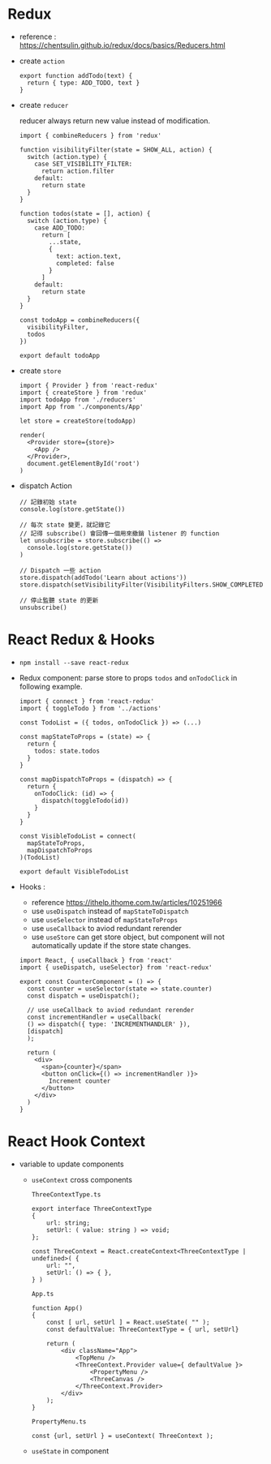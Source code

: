 # Redux 

- reference : https://chentsulin.github.io/redux/docs/basics/Reducers.html
- create `action`

  ```
  export function addTodo(text) {
    return { type: ADD_TODO, text }
  }
  ```

- create `reducer`

  reducer always return new value instead of modification.
  
  ```
  import { combineReducers } from 'redux'

  function visibilityFilter(state = SHOW_ALL, action) {
    switch (action.type) {
      case SET_VISIBILITY_FILTER:
        return action.filter
      default:
        return state
    }
  }

  function todos(state = [], action) {
    switch (action.type) {
      case ADD_TODO:
        return [
          ...state,
          {
            text: action.text,
            completed: false
          }
        ]
      default:
        return state
    }
  }

  const todoApp = combineReducers({
    visibilityFilter,
    todos
  })

  export default todoApp
  ```

- create `store`
  ```
  import { Provider } from 'react-redux'
  import { createStore } from 'redux'
  import todoApp from './reducers'
  import App from './components/App'

  let store = createStore(todoApp)

  render(
    <Provider store={store}>
      <App />
    </Provider>,
    document.getElementById('root')
  )
  ```
- dispatch Action
  ```
  // 記錄初始 state
  console.log(store.getState())

  // 每次 state 變更，就記錄它
  // 記得 subscribe() 會回傳一個用來撤銷 listener 的 function
  let unsubscribe = store.subscribe(() =>
    console.log(store.getState())
  )

  // Dispatch 一些 action
  store.dispatch(addTodo('Learn about actions'))
  store.dispatch(setVisibilityFilter(VisibilityFilters.SHOW_COMPLETED))

  // 停止監聽 state 的更新
  unsubscribe()
  ```

# React Redux & Hooks
- `npm install --save react-redux`
- Redux component: parse store to props `todos` and `onTodoClick` in following example.
  ```
  import { connect } from 'react-redux'
  import { toggleTodo } from '../actions'

  const TodoList = ({ todos, onTodoClick }) => (...)

  const mapStateToProps = (state) => {
    return {
      todos: state.todos
    }
  }

  const mapDispatchToProps = (dispatch) => {
    return {
      onTodoClick: (id) => {
        dispatch(toggleTodo(id))
      }
    }
  }

  const VisibleTodoList = connect(
    mapStateToProps,
    mapDispatchToProps
  )(TodoList)

  export default VisibleTodoList
  ```

- Hooks :
  - reference https://ithelp.ithome.com.tw/articles/10251966
  - use `useDispatch` instead of `mapStateToDispatch`
  - use `useSelector` instead of `mapStateToProps`
  - use `useCallback` to aviod redundant rerender
  - use `useStore` can get store object, but component will not automatically update if the store state changes.

  ```
  import React, { useCallback } from 'react'
  import { useDispatch, useSelector} from 'react-redux'

  export const CounterComponent = () => {
    const counter = useSelector(state => state.counter)
    const dispatch = useDispatch();

    // use useCallback to aviod redundant rerender
    const incrementHandler = useCallback(
    () => dispatch({ type: 'INCREMENTHANDLER' }),
    [dispatch]
    );
    
    return (
      <div>
        <span>{counter}</span>
        <button onClick={() => incrementHandler )}>
          Increment counter
        </button>
      </div>
    )
  }
  ```

# React Hook Context

- variable to update components
    -  `useContext` cross components

        `ThreeContextType.ts`
        ```
        export interface ThreeContextType
        {   
            url: string;
            setUrl: ( value: string ) => void;   
        };

        const ThreeContext = React.createContext<ThreeContextType | undefined>( {
            url: "",
            setUrl: () => { },
        } )
        ```

        `App.ts`
        ```
        function App()
        {
            const [ url, setUrl ] = React.useState( "" );
            const defaultValue: ThreeContextType = { url, setUrl}

            return (            
                <div className="App">
                    <TopMenu />
                    <ThreeContext.Provider value={ defaultValue }>
                        <PropertyMenu />
                        <ThreeCanvas />
                    </ThreeContext.Provider>
                </div>
            );
        }
        ```

        `PropertyMenu.ts`
        ```
        const {url, setUrl } = useContext( ThreeContext );
        ```

    -  `useState` in component


